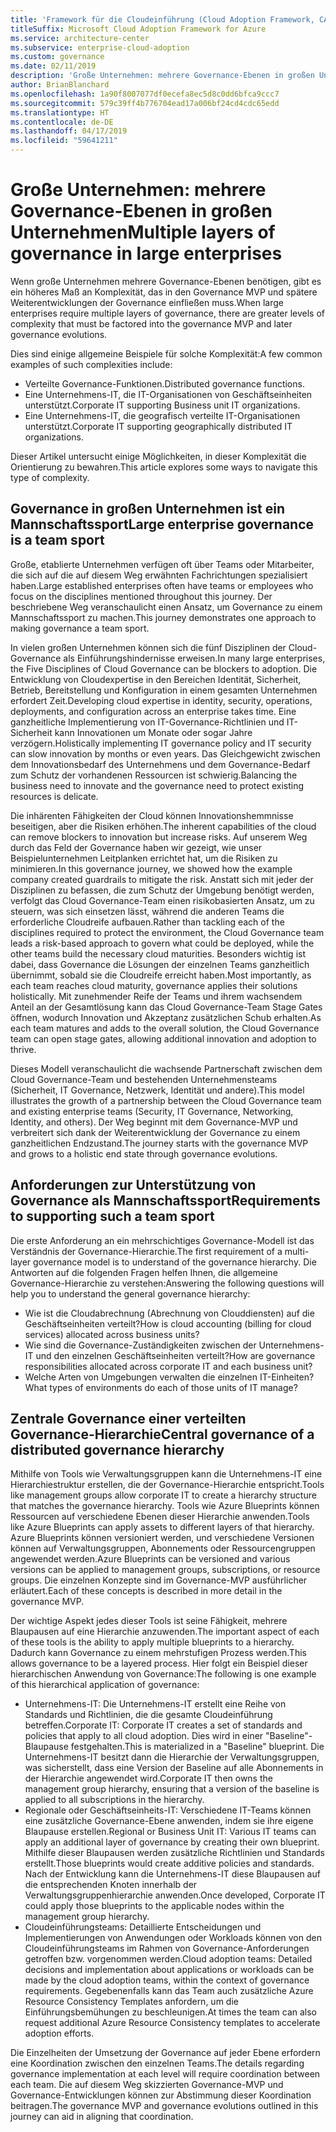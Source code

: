 ```yaml
---
title: 'Framework für die Cloudeinführung (Cloud Adoption Framework, CAF): Große Unternehmen: mehrere Governance-Ebenen in großen Unternehmen'
titleSuffix: Microsoft Cloud Adoption Framework for Azure
ms.service: architecture-center
ms.subservice: enterprise-cloud-adoption
ms.custom: governance
ms.date: 02/11/2019
description: 'Große Unternehmen: mehrere Governance-Ebenen in großen Unternehmen'
author: BrianBlanchard
ms.openlocfilehash: 1a90f8007077df0ecefa8ec5d8c0dd6bfca9ccc7
ms.sourcegitcommit: 579c39ff4b776704ead17a006bf24cd4cdc65edd
ms.translationtype: HT
ms.contentlocale: de-DE
ms.lasthandoff: 04/17/2019
ms.locfileid: "59641211"
---
```

# <a name="multiple-layers-of-governance-in-large-enterprises"></a><span data-ttu-id="d7bd3-103">Große Unternehmen: mehrere Governance-Ebenen in großen Unternehmen</span><span class="sxs-lookup"><span data-stu-id="d7bd3-103">Multiple layers of governance in large enterprises</span></span>

<span data-ttu-id="d7bd3-104">Wenn große Unternehmen mehrere Governance-Ebenen benötigen, gibt es ein höheres Maß an Komplexität, das in den Governance MVP und spätere Weiterentwicklungen der Governance einfließen muss.</span><span class="sxs-lookup"><span data-stu-id="d7bd3-104">When large enterprises require multiple layers of governance, there are greater levels of complexity that must be factored into the governance MVP and later governance evolutions.</span></span>

<span data-ttu-id="d7bd3-105">Dies sind einige allgemeine Beispiele für solche Komplexität:</span><span class="sxs-lookup"><span data-stu-id="d7bd3-105">A few common examples of such complexities include:</span></span>

- <span data-ttu-id="d7bd3-106">Verteilte Governance-Funktionen.</span><span class="sxs-lookup"><span data-stu-id="d7bd3-106">Distributed governance functions.</span></span>
- <span data-ttu-id="d7bd3-107">Eine Unternehmens-IT, die IT-Organisationen von Geschäftseinheiten unterstützt.</span><span class="sxs-lookup"><span data-stu-id="d7bd3-107">Corporate IT supporting Business unit IT organizations.</span></span>
- <span data-ttu-id="d7bd3-108">Eine Unternehmens-IT, die geografisch verteilte IT-Organisationen unterstützt.</span><span class="sxs-lookup"><span data-stu-id="d7bd3-108">Corporate IT supporting geographically distributed IT organizations.</span></span>

<span data-ttu-id="d7bd3-109">Dieser Artikel untersucht einige Möglichkeiten, in dieser Komplexität die Orientierung zu bewahren.</span><span class="sxs-lookup"><span data-stu-id="d7bd3-109">This article explores some ways to navigate this type of complexity.</span></span>

## <a name="large-enterprise-governance-is-a-team-sport"></a><span data-ttu-id="d7bd3-110">Governance in großen Unternehmen ist ein Mannschaftssport</span><span class="sxs-lookup"><span data-stu-id="d7bd3-110">Large enterprise governance is a team sport</span></span>

<span data-ttu-id="d7bd3-111">Große, etablierte Unternehmen verfügen oft über Teams oder Mitarbeiter, die sich auf die auf diesem Weg erwähnten Fachrichtungen spezialisiert haben.</span><span class="sxs-lookup"><span data-stu-id="d7bd3-111">Large established enterprises often have teams or employees who focus on the disciplines mentioned throughout this journey.</span></span> <span data-ttu-id="d7bd3-112">Der beschriebene Weg veranschaulicht einen Ansatz, um Governance zu einem Mannschaftssport zu machen.</span><span class="sxs-lookup"><span data-stu-id="d7bd3-112">This journey demonstrates one approach to making governance a team sport.</span></span>

<span data-ttu-id="d7bd3-113">In vielen großen Unternehmen können sich die fünf Disziplinen der Cloud-Governance als Einführungshindernisse erweisen.</span><span class="sxs-lookup"><span data-stu-id="d7bd3-113">In many large enterprises, the Five Disciplines of Cloud Governance can be blockers to adoption.</span></span> <span data-ttu-id="d7bd3-114">Die Entwicklung von Cloudexpertise in den Bereichen Identität, Sicherheit, Betrieb, Bereitstellung und Konfiguration in einem gesamten Unternehmen erfordert Zeit.</span><span class="sxs-lookup"><span data-stu-id="d7bd3-114">Developing cloud expertise in identity, security, operations, deployments, and configuration across an enterprise takes time.</span></span> <span data-ttu-id="d7bd3-115">Eine ganzheitliche Implementierung von IT-Governance-Richtlinien und IT-Sicherheit kann Innovationen um Monate oder sogar Jahre verzögern.</span><span class="sxs-lookup"><span data-stu-id="d7bd3-115">Holistically implementing IT governance policy and IT security can slow innovation by months or even years.</span></span> <span data-ttu-id="d7bd3-116">Das Gleichgewicht zwischen dem Innovationsbedarf des Unternehmens und dem Governance-Bedarf zum Schutz der vorhandenen Ressourcen ist schwierig.</span><span class="sxs-lookup"><span data-stu-id="d7bd3-116">Balancing the business need to innovate and the governance need to protect existing resources is delicate.</span></span>

<span data-ttu-id="d7bd3-117">Die inhärenten Fähigkeiten der Cloud können Innovationshemmnisse beseitigen, aber die Risiken erhöhen.</span><span class="sxs-lookup"><span data-stu-id="d7bd3-117">The inherent capabilities of the cloud can remove blockers to innovation but increase risks.</span></span> <span data-ttu-id="d7bd3-118">Auf unserem Weg durch das Feld der Governance haben wir gezeigt, wie unser Beispielunternehmen Leitplanken errichtet hat, um die Risiken zu minimieren.</span><span class="sxs-lookup"><span data-stu-id="d7bd3-118">In this governance journey, we showed how the example company created guardrails to mitigate the risk.</span></span> <span data-ttu-id="d7bd3-119">Anstatt sich mit jeder der Disziplinen zu befassen, die zum Schutz der Umgebung benötigt werden, verfolgt das Cloud Governance-Team einen risikobasierten Ansatz, um zu steuern, was sich einsetzen lässt, während die anderen Teams die erforderliche Cloudreife aufbauen.</span><span class="sxs-lookup"><span data-stu-id="d7bd3-119">Rather than tackling each of the disciplines required to protect the environment, the Cloud Governance team leads a risk-based approach to govern what could be deployed, while the other teams build the necessary cloud maturities.</span></span> <span data-ttu-id="d7bd3-120">Besonders wichtig ist dabei, dass Governance die Lösungen der einzelnen Teams ganzheitlich übernimmt, sobald sie die Cloudreife erreicht haben.</span><span class="sxs-lookup"><span data-stu-id="d7bd3-120">Most importantly, as each team reaches cloud maturity, governance applies their solutions holistically.</span></span> <span data-ttu-id="d7bd3-121">Mit zunehmender Reife der Teams und ihrem wachsendem Anteil an der Gesamtlösung kann das Cloud Governance-Team Stage Gates öffnen, wodurch Innovation und Akzeptanz zusätzlichen Schub erhalten.</span><span class="sxs-lookup"><span data-stu-id="d7bd3-121">As each team matures and adds to the overall solution, the Cloud Governance team can open stage gates, allowing additional innovation and adoption to thrive.</span></span>

<span data-ttu-id="d7bd3-122">Dieses Modell veranschaulicht die wachsende Partnerschaft zwischen dem Cloud Governance-Team und bestehenden Unternehmensteams (Sicherheit, IT Governance, Netzwerk, Identität und andere).</span><span class="sxs-lookup"><span data-stu-id="d7bd3-122">This model illustrates the growth of a partnership between the Cloud Governance team and existing enterprise teams (Security, IT Governance, Networking, Identity, and others).</span></span> <span data-ttu-id="d7bd3-123">Der Weg beginnt mit dem Governance-MVP und verbreitert sich dank der Weiterentwicklung der Governance zu einem ganzheitlichen Endzustand.</span><span class="sxs-lookup"><span data-stu-id="d7bd3-123">The journey starts with the governance MVP and grows to a holistic end state through governance evolutions.</span></span>

## <a name="requirements-to-supporting-such-a-team-sport"></a><span data-ttu-id="d7bd3-124">Anforderungen zur Unterstützung von Governance als Mannschaftssport</span><span class="sxs-lookup"><span data-stu-id="d7bd3-124">Requirements to supporting such a team sport</span></span>

<span data-ttu-id="d7bd3-125">Die erste Anforderung an ein mehrschichtiges Governance-Modell ist das Verständnis der Governance-Hierarchie.</span><span class="sxs-lookup"><span data-stu-id="d7bd3-125">The first requirement of a multi-layer governance model is to understand of the governance hierarchy.</span></span> <span data-ttu-id="d7bd3-126">Die Antworten auf die folgenden Fragen helfen Ihnen, die allgemeine Governance-Hierarchie zu verstehen:</span><span class="sxs-lookup"><span data-stu-id="d7bd3-126">Answering the following questions will help you to understand the general governance hierarchy:</span></span>

- <span data-ttu-id="d7bd3-127">Wie ist die Cloudabrechnung (Abrechnung von Clouddiensten) auf die Geschäftseinheiten verteilt?</span><span class="sxs-lookup"><span data-stu-id="d7bd3-127">How is cloud accounting (billing for cloud services) allocated across business units?</span></span>
- <span data-ttu-id="d7bd3-128">Wie sind die Governance-Zuständigkeiten zwischen der Unternehmens-IT und den einzelnen Geschäftseinheiten verteilt?</span><span class="sxs-lookup"><span data-stu-id="d7bd3-128">How are governance responsibilities allocated across corporate IT and each business unit?</span></span>
- <span data-ttu-id="d7bd3-129">Welche Arten von Umgebungen verwalten die einzelnen IT-Einheiten?</span><span class="sxs-lookup"><span data-stu-id="d7bd3-129">What types of environments do each of those units of IT manage?</span></span>

## <a name="central-governance-of-a-distributed-governance-hierarchy"></a><span data-ttu-id="d7bd3-130">Zentrale Governance einer verteilten Governance-Hierarchie</span><span class="sxs-lookup"><span data-stu-id="d7bd3-130">Central governance of a distributed governance hierarchy</span></span>

<span data-ttu-id="d7bd3-131">Mithilfe von Tools wie Verwaltungsgruppen kann die Unternehmens-IT eine Hierarchiestruktur erstellen, die der Governance-Hierarchie entspricht.</span><span class="sxs-lookup"><span data-stu-id="d7bd3-131">Tools like management groups allow corporate IT to create a hierarchy structure that matches the governance hierarchy.</span></span> <span data-ttu-id="d7bd3-132">Tools wie Azure Blueprints können Ressourcen auf verschiedene Ebenen dieser Hierarchie anwenden.</span><span class="sxs-lookup"><span data-stu-id="d7bd3-132">Tools like Azure Blueprints can apply assets to different layers of that hierarchy.</span></span> <span data-ttu-id="d7bd3-133">Azure Blueprints können versioniert werden, und verschiedene Versionen können auf Verwaltungsgruppen, Abonnements oder Ressourcengruppen angewendet werden.</span><span class="sxs-lookup"><span data-stu-id="d7bd3-133">Azure Blueprints can be versioned and various versions can be applied to management groups, subscriptions, or resource groups.</span></span> <span data-ttu-id="d7bd3-134">Die einzelnen Konzepte sind im Governance-MVP ausführlicher erläutert.</span><span class="sxs-lookup"><span data-stu-id="d7bd3-134">Each of these concepts is described in more detail in the governance MVP.</span></span>

<span data-ttu-id="d7bd3-135">Der wichtige Aspekt jedes dieser Tools ist seine Fähigkeit, mehrere Blaupausen auf eine Hierarchie anzuwenden.</span><span class="sxs-lookup"><span data-stu-id="d7bd3-135">The important aspect of each of these tools is the ability to apply multiple blueprints to a hierarchy.</span></span> <span data-ttu-id="d7bd3-136">Dadurch kann Governance zu einem mehrstufigen Prozess werden.</span><span class="sxs-lookup"><span data-stu-id="d7bd3-136">This allows governance to be a layered process.</span></span> <span data-ttu-id="d7bd3-137">Hier folgt ein Beispiel dieser hierarchischen Anwendung von Governance:</span><span class="sxs-lookup"><span data-stu-id="d7bd3-137">The following is one example of this hierarchical application of governance:</span></span>

- <span data-ttu-id="d7bd3-138">Unternehmens-IT: Die Unternehmens-IT erstellt eine Reihe von Standards und Richtlinien, die die gesamte Cloudeinführung betreffen.</span><span class="sxs-lookup"><span data-stu-id="d7bd3-138">Corporate IT: Corporate IT creates a set of standards and policies that apply to all cloud adoption.</span></span> <span data-ttu-id="d7bd3-139">Dies wird in einer "Baseline"-Blaupause festgehalten.</span><span class="sxs-lookup"><span data-stu-id="d7bd3-139">This is materialized in a "Baseline" blueprint.</span></span> <span data-ttu-id="d7bd3-140">Die Unternehmens-IT besitzt dann die Hierarchie der Verwaltungsgruppen, was sicherstellt, dass eine Version der Baseline auf alle Abonnements in der Hierarchie angewendet wird.</span><span class="sxs-lookup"><span data-stu-id="d7bd3-140">Corporate IT then owns the management group hierarchy, ensuring that a version of the baseline is applied to all subscriptions in the hierarchy.</span></span>
- <span data-ttu-id="d7bd3-141">Regionale oder Geschäftseinheits-IT: Verschiedene IT-Teams können eine zusätzliche Governance-Ebene anwenden, indem sie ihre eigene Blaupause erstellen.</span><span class="sxs-lookup"><span data-stu-id="d7bd3-141">Regional or Business Unit IT: Various IT teams can apply an additional layer of governance by creating their own blueprint.</span></span> <span data-ttu-id="d7bd3-142">Mithilfe dieser Blaupausen werden zusätzliche Richtlinien und Standards erstellt.</span><span class="sxs-lookup"><span data-stu-id="d7bd3-142">Those blueprints would create additive policies and standards.</span></span> <span data-ttu-id="d7bd3-143">Nach der Entwicklung kann die Unternehmens-IT diese Blaupausen auf die entsprechenden Knoten innerhalb der Verwaltungsgruppenhierarchie anwenden.</span><span class="sxs-lookup"><span data-stu-id="d7bd3-143">Once developed, Corporate IT could apply those blueprints to the applicable nodes within the management group hierarchy.</span></span>
- <span data-ttu-id="d7bd3-144">Cloudeinführungsteams: Detaillierte Entscheidungen und Implementierungen von Anwendungen oder Workloads können von den Cloudeinführungsteams im Rahmen von Governance-Anforderungen getroffen bzw. vorgenommen werden.</span><span class="sxs-lookup"><span data-stu-id="d7bd3-144">Cloud adoption teams: Detailed decisions and implementation about applications or workloads can be made by the cloud adoption teams, within the context of governance requirements.</span></span> <span data-ttu-id="d7bd3-145">Gegebenenfalls kann das Team auch zusätzliche Azure Resource Consistency Templates anfordern, um die Einführungsbemühungen zu beschleunigen.</span><span class="sxs-lookup"><span data-stu-id="d7bd3-145">At times the team can also request additional Azure Resource Consistency templates to accelerate adoption efforts.</span></span>

<span data-ttu-id="d7bd3-146">Die Einzelheiten der Umsetzung der Governance auf jeder Ebene erfordern eine Koordination zwischen den einzelnen Teams.</span><span class="sxs-lookup"><span data-stu-id="d7bd3-146">The details regarding governance implementation at each level will require coordination between each team.</span></span> <span data-ttu-id="d7bd3-147">Die auf diesem Weg skizzierten Governance-MVP und Governance-Entwicklungen können zur Abstimmung dieser Koordination beitragen.</span><span class="sxs-lookup"><span data-stu-id="d7bd3-147">The governance MVP and governance evolutions outlined in this journey can aid in aligning that coordination.</span></span>
